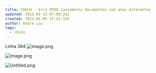 ```yaml
---
title: CHULN - Erro MIRO lançamento documentos com anos diferentes
updated: 2023-01-13 07:09:34Z
created: 2023-01-05 17:51:33Z
author: André Luz
tags:
  - chuln
---
```


Linha 394
![image.png](image-11.png)

![image.png](image-12.png)

![Untitled.png](Untitled-2.png)